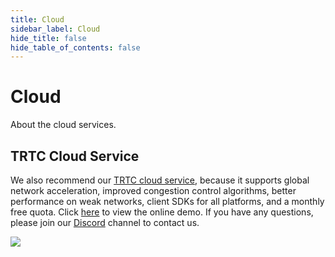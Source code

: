 ```yaml
---
title: Cloud
sidebar_label: Cloud
hide_title: false
hide_table_of_contents: false
---
```


# Cloud

About the cloud services.

## TRTC Cloud Service

We also recommend our [TRTC cloud service](https://trtc.io/register?utm_source=community&utm_medium=ossrs&utm_campaign=OBS-WHIP-TRTC&_channel_track_key=K7mXPmCZ), 
because it supports global network acceleration, improved congestion control algorithms, better performance on weak networks, 
client SDKs for all platforms, and a monthly free quota. Click [here](https://ossrs.io/trtc/demo?utm_source=community&utm_medium=ossrs&utm_campaign=OBS-WHIP-TRTC&_channel_track_key=lfJKyOlF)
to view the online demo. If you have any questions, please join our [Discord](https://discord.gg/DCCH6HyhuT) channel
to contact us.

![](https://ossrs.net/gif/v1/sls.gif?site=ossrs.io&path=/lts/doc/en/v5/cloud)
